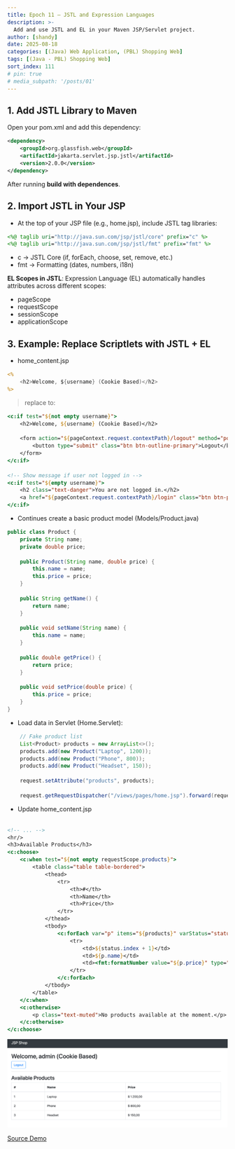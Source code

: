 ```yaml
---
title: Epoch 11 – JSTL and Expression Languages
description: >-
  Add and use JSTL and EL in your Maven JSP/Servlet project.
author: [shandy]
date: 2025-08-18
categories: [(Java) Web Application, (PBL) Shopping Web]
tags: [(Java - PBL) Shopping Web]
sort_index: 111
# pin: true
# media_subpath: '/posts/01'
---
```


## 1. Add JSTL Library to Maven

Open your pom.xml and add this dependency:

```xml
<dependency>
    <groupId>org.glassfish.web</groupId>
    <artifactId>jakarta.servlet.jsp.jstl</artifactId>
    <version>2.0.0</version>
</dependency>
```

After running **build with dependences**.

## 2. Import JSTL in Your JSP

- At the top of your JSP file (e.g., home.jsp), include JSTL tag libraries:

```jsp
<%@ taglib uri="http://java.sun.com/jsp/jstl/core" prefix="c" %>
<%@ taglib uri="http://java.sun.com/jsp/jstl/fmt" prefix="fmt" %>
```

- c → JSTL Core (if, forEach, choose, set, remove, etc.)
- fmt → Formatting (dates, numbers, i18n)

**EL Scopes in JSTL**: Expression Language (EL) automatically handles attributes across different scopes:
- pageScope
- requestScope
- sessionScope
- applicationScope

## 3. Example: Replace Scriptlets with JSTL + EL

- home_content.jsp

```jsp
<%
    <h2>Welcome, ${username} (Cookie Based)</h2>
%>

```

> replace to:

```jsp
<c:if test="${not empty username}">
    <h2>Welcome, ${username} (Cookie Based)</h2>
    
    <form action="${pageContext.request.contextPath}/logout" method="post">
        <button type="submit" class="btn btn-outline-primary">Logout</button>
    </form>
</c:if>

<!-- Show message if user not logged in -->
<c:if test="${empty username}">
    <h2 class="text-danger">You are not logged in.</h2>
    <a href="${pageContext.request.contextPath}/login" class="btn btn-primary">Login</a>
</c:if>
```

- Continues create a basic product model (Models/Product.java)

```java
public class Product {
    private String name;
    private double price;
    
    public Product(String name, double price) {
        this.name = name;
        this.price = price;
    }

    public String getName() {
        return name;
    }

    public void setName(String name) {
        this.name = name;
    }

    public double getPrice() {
        return price;
    }

    public void setPrice(double price) {
        this.price = price;
    }
}
```

- Load data in Servlet (Home.Servlet):

```java
    // Fake product list
    List<Product> products = new ArrayList<>();
    products.add(new Product("Laptop", 1200));
    products.add(new Product("Phone", 800));
    products.add(new Product("Headset", 150));
    
    request.setAttribute("products", products);

    request.getRequestDispatcher("/views/pages/home.jsp").forward(request, response);
```

- Update home_content.jsp

```jsp

<!-- ... -->
<hr/>
<h3>Available Products</h3>
<c:choose>
    <c:when test="${not empty requestScope.products}">
        <table class="table table-bordered">
            <thead>
                <tr>
                    <th>#</th>
                    <th>Name</th>
                    <th>Price</th>
                </tr>
            </thead>
            <tbody>
                <c:forEach var="p" items="${products}" varStatus="status">
                    <tr>
                        <td>${status.index + 1}</td>
                        <td>${p.name}</td>
                        <td><fmt:formatNumber value="${p.price}" type="currency" currencySymbol="$" /></td>
                    </tr>
                </c:forEach>
            </tbody>
        </table>
    </c:when>
    <c:otherwise>
        <p class="text-muted">No products available at the moment.</p>
    </c:otherwise>
</c:choose>

```

![](/assets/img/2025-08-19-11-31-08.png)

[Source Demo](https://github.com/shandyprofile/java-jsp-shop-basic/tree/main/jsp-shop-11)